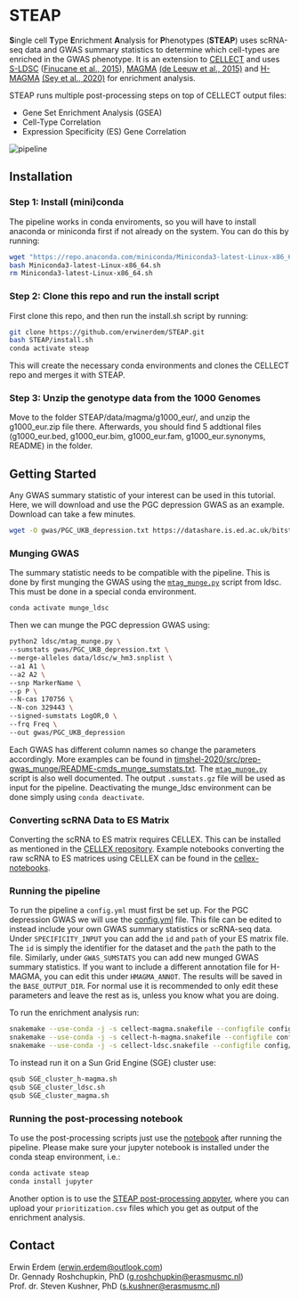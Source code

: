 # STEAP

**S**ingle cell **T**ype **E**nrichment **A**nalysis for **P**henotypes (**STEAP**) uses scRNA-seq data and GWAS summary statistics to determine which cell-types are enriched in the GWAS phenotype. It is an extension to [CELLECT](https://github.com/perslab/CELLECT) and uses [S-LDSC](https://github.com/bulik/ldsc) ([Finucane et al., 2015](https://www.nature.com/articles/ng.3404)), [MAGMA](https://ctg.cncr.nl/software/magma) [(de Leeuw et al., 2015)](https://doi.org/10.1371/journal.pcbi.1004219) and [H-MAGMA](https://github.com/thewonlab/H-MAGMA) [(Sey et al., 2020)](https://doi.org/10.1038/s41593-020-0603-0) for enrichment analysis.

STEAP runs multiple post-processing steps on top of CELLECT output files:

- Gene Set Enrichment Analysis (GSEA)
- Cell-Type Correlation
- Expression Specificity (ES) Gene Correlation

![pipeline](https://github.com/erwinerdem/STEAP/blob/master/pipeline.png)

## Installation

### **Step 1: Install (mini)conda**

The pipeline works in conda enviroments, so you will have to install anaconda or miniconda first if not already on the system.
You can do this by running:

```bash
wget "https://repo.anaconda.com/miniconda/Miniconda3-latest-Linux-x86_64.sh"
bash Miniconda3-latest-Linux-x86_64.sh
rm Miniconda3-latest-Linux-x86_64.sh
```

### **Step 2: Clone this repo and run the install script**

First clone this repo, and then run the install.sh script by running:

```bash
git clone https://github.com/erwinerdem/STEAP.git
bash STEAP/install.sh
conda activate steap
```

This will create  the necessary conda environments and clones the CELLECT repo and merges it with STEAP.

### **Step 3: Unzip the genotype data from the 1000 Genomes**
Move to the folder STEAP/data/magma/g1000_eur/, and unzip the g1000_eur.zip file there. Afterwards, you should find 5 addtional files (g1000_eur.bed, g1000_eur.bim, g1000_eur.fam, g1000_eur.synonyms, README) in the folder.


## Getting Started

Any GWAS summary statistic of your interest can be used in this tutorial.
Here, we will download and use the PGC depression GWAS as an example. Download can take a few minutes.

```bash
wget -O gwas/PGC_UKB_depression.txt https://datashare.is.ed.ac.uk/bitstream/handle/10283/3203/PGC_UKB_depression_genome-wide.txt --no-check-certificate
```

### **Munging GWAS**

The summary statistic needs to be compatible with the pipeline. This is done by first munging the GWAS using the [`mtag_munge.py`](https://github.com/pascaltimshel/ldsc/blob/d869cfd1e9fe1abc03b65c00b8a672bd530d0617/mtag_munge.py) script from ldsc. This must be done in a special conda environment.

```bash
conda activate munge_ldsc
```

Then we can munge the PGC depression GWAS using:

```bash
python2 ldsc/mtag_munge.py \
--sumstats gwas/PGC_UKB_depression.txt \
--merge-alleles data/ldsc/w_hm3.snplist \
--a1 A1 \
--a2 A2 \
--snp MarkerName \
--p P \
--N-cas 170756 \
--N-con 329443 \
--signed-sumstats LogOR,0 \
--frq Freq \
--out gwas/PGC_UKB_depression
```

Each GWAS has different column names so change the parameters accordingly. More examples can be found in [timshel-2020/src/prep-gwas_munge/README-cmds_munge_sumstats.txt](https://github.com/perslab/timshel-2020/blob/master/src/prep-gwas_munge/README-cmds_munge_sumstats.txt). The [`mtag_munge.py`](https://github.com/pascaltimshel/ldsc/blob/d869cfd1e9fe1abc03b65c00b8a672bd530d0617/mtag_munge.py) script is also well documented.
The output `.sumstats.gz` file will be used as input for the pipeline.
Deactivating the munge_ldsc environment can be done simply using
`conda deactivate`.

### **Converting scRNA Data to ES Matrix**

Converting the scRNA to ES matrix requires CELLEX. This can be installed as mentioned in the [CELLEX repository](https://github.com/perslab/CELLEX#setup). Example notebooks converting the raw scRNA to ES matrices using CELLEX can be found in the [cellex-notebooks](https://github.com/erwinerdem/cellex-notebooks).

### **Running the pipeline**

To run the pipeline a `config.yml` must first be set up. For the PGC depression GWAS we will use the [config.yml](https://github.com/erwinerdem/STEAP/tree/master/config/config.yml) file. This file can be edited to instead include your own GWAS summary statistics or scRNA-seq data.
Under `SPECIFICITY_INPUT` you can add the `id` and `path` of your ES matrix file. The `id` is simply the identifier for the dataset and the `path` the path to the file.
Similarly, under `GWAS_SUMSTATS` you can add new munged GWAS summary statistics.
If you want to include a different annotation file for H-MAGMA, you can edit this under `HMAGMA_ANNOT`. The results will be saved in the `BASE_OUTPUT_DIR`.
For normal use it is recommended to only edit these parameters and leave the rest as is, unless you know what you are doing.

To run the enrichment analysis run:

```bash
snakemake --use-conda -j -s cellect-magma.snakefile --configfile config/config.yml
snakemake --use-conda -j -s cellect-h-magma.snakefile --configfile config/config.yml
snakemake --use-conda -j -s cellect-ldsc.snakefile --configfile config/config.yml
```

To instead run it on a Sun Grid Engine (SGE) cluster use:

```bash
qsub SGE_cluster_h-magma.sh
qsub SGE_cluster_ldsc.sh
qsub SGE_cluster_magma.sh
```

### **Running the post-processing notebook**

To use the post-processing scripts just use the [notebook](https://github.com/erwinerdem/STEAP/blob/master/notebooks/depression_example.ipynb) after running the pipeline. Please make sure your jupyter notebook is installed under the conda steap environment, i.e.:

```bash
conda activate steap
conda install jupyter
```

Another option is to use the [STEAP post-processing appyter](https://appyters.maayanlab.cloud/#/STEAP_post_processing_analysis), where you can upload your `prioritization.csv` files which you get as output of the enrichment analysis.

## Contact

Erwin Erdem (erwin.erdem@outlook.com)\
Dr. Gennady Roshchupkin, PhD (g.roshchupkin@erasmusmc.nl)\
Prof. dr. Steven Kushner, PhD (s.kushner@erasmusmc.nl)
